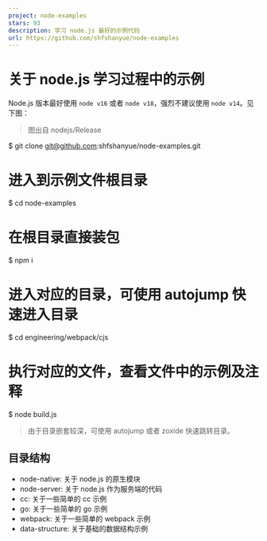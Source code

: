 ```yaml
---
project: node-examples
stars: 93
description: 学习 node.js 最好的示例代码
url: https://github.com/shfshanyue/node-examples
---
```


关于 node.js 学习过程中的示例
===================

Node.js 版本最好使用 `node v16` 或者 `node v18`，强烈不建议使用 `node v14`。见下图：

> 图出自 nodejs/Release

$ git clone git@github.com:shfshanyue/node-examples.git

# 进入到示例文件根目录
$ cd node-examples

# 在根目录直接装包
$ npm i

# 进入对应的目录，可使用 autojump 快速进入目录
$ cd engineering/webpack/cjs

# 执行对应的文件，查看文件中的示例及注释
$ node build.js

> 由于目录嵌套较深，可使用 autojump 或者 zoxide 快速跳转目录。

目录结构
----

-   node-native: 关于 node.js 的原生模块
-   node-server: 关于 node.js 作为服务端的代码
-   cc: 关于一些简单的 cc 示例
-   go: 关于一些简单的 go 示例
-   webpack: 关于一些简单的 webpack 示例
-   data-structure: 关于基础的数据结构示例
